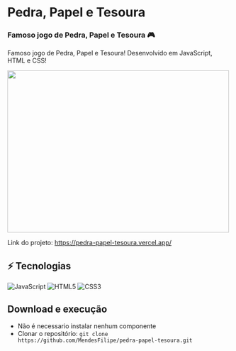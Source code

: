 # Pedra, Papel e Tesoura

### Famoso jogo de Pedra, Papel e Tesoura :video_game:

Famoso jogo de Pedra, Papel e Tesoura! Desenvolvido em JavaScript, HTML e CSS!

<img src="https://i.pinimg.com/originals/99/75/ec/9975ec51cb636c2e0d06f3a99207e089.gif" width="500" height="365" />

Link do projeto: https://pedra-papel-tesoura.vercel.app/

## ⚡ Tecnologias

![JavaScript](https://img.shields.io/badge/-JavaScript-%23F7DF1C?style=flat-square&logo=javascript&logoColor=000000&labelColor=%23F7DF1C&color=%23FFCE5A)
![HTML5](https://img.shields.io/badge/-HTML5-%23E44D27?style=flat-square&logo=html5&logoColor=ffffff)
![CSS3](https://img.shields.io/badge/-CSS3-%231572B6?style=flat-square&logo=css3)

## Download e execução

* Não é necessario instalar nenhum componente 
* Clonar o repositório: `git clone https://github.com/MendesFilipe/pedra-papel-tesoura.git`
